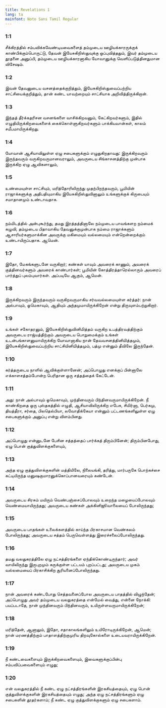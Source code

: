 ```yaml
---
title: Revelations 1
lang: ta
mainfont: Noto Sans Tamil Regular
---
```


###  1:1

சீக்கிரத்தில் சம்பவிக்கவேண்டியவைகளைத் தம்முடைய ஊழியக்காரருக்குக் காண்பிக்கும்பொருட்டு, தேவன் இயேசுகிறிஸ்துவுக்கு ஒப்புவித்ததும், இவர் தம்முடைய தூதனை அனுப்பி, தம்முடைய ஊழியக்காரனாகிய யோவானுக்கு வெளிப்படுத்தினதுமான விசேஷம்.

###  1:2

இவன் தேவனுடைய வசனத்தைக்குறித்தும், இயேசுகிறிஸ்துவைப்பற்றிய சாட்சியைக்குறித்தும், தான் கண்ட யாவற்றையும் சாட்சியாக அறிவித்திருக்கிறான்.

###  1:3

இந்தத் தீர்க்கதரிசன வசனங்களை வாசிக்கிறவனும், கேட்கிறவர்களும், இதில் எழுதியிருக்கிறவைகளைக் கைக்கொள்ளுகிறவர்களும் பாக்கியவான்கள், காலம் சமீபமாயிருக்கிறது.

###  1:4

யோவான் ஆசியாவிலுள்ள ஏழு சபைகளுக்கும் எழுதுகிறதாவது: இருக்கிறவரும் இருந்தவரும் வருகிறவருமானவராலும், அவருடைய சிங்காசனத்திற்கு முன்பாக இருக்கிற ஏழு ஆவிகளாலும்,

###  1:5

உண்மையுள்ள சாட்சியும், மரித்தோரிலிருந்து முதற்பிறந்தவரும், பூமியின் ராஜாக்களுக்கு அதிபதியுமாகிய இயேசுகிறிஸ்துவினாலும் உங்களுக்குக் கிருபையும் சமாதானமும் உண்டாவதாக.

###  1:6

நம்மிடத்தில் அன்புகூர்ந்து, தமது இரத்தத்தினாலே நம்முடைய பாவங்களற நம்மைக் கழுவி, தம்முடைய பிதாவாகிய தேவனுக்குமுன்பாக நம்மை ராஜாக்களும் ஆசாரியர்களுமாக்கின அவருக்கு மகிமையும் வல்லமையும் என்றென்றைக்கும் உண்டாயிருப்பதாக. ஆமென்.

###  1:7

இதோ, மேகங்களுடனே வருகிறார்; கண்கள் யாவும் அவரைக் காணும், அவரைக் குத்தினவர்களும் அவரைக் காண்பார்கள்; பூமியின் கோத்திரத்தாரெல்லாரும் அவரைப் பார்த்துப் புலம்புவார்கள். அப்படியே ஆகும், ஆமென்.

###  1:8

இருக்கிறவரும் இருந்தவரும் வருகிறவருமாகிய சர்வவல்லமையுள்ள கர்த்தர்: நான் அல்பாவும், ஓமெகாவும், ஆதியும் அந்தமுமாயிருக்கிறேன் என்று திருவுளம்பற்றுகிறார்.

###  1:9

உங்கள் சகோதரனும், இயேசுகிறிஸ்துவினிமித்தம் வருகிற உபத்திரவத்திற்கும் அவருடைய ராஜ்யத்திற்கும் அவருடைய பொறுமைக்கும் உங்கள் உடன்பங்காளனுமாயிருக்கிற யோவானாகிய நான் தேவவசனத்தினிமித்தமும், இயேசுகிறிஸ்துவைப்பற்றிய சாட்சியினிமித்தமும், பத்மு என்னும் தீவிலே இருந்தேன்.

###  1:10

கர்த்தருடைய நாளில் ஆவிக்குள்ளானேன்; அப்பொழுது எனக்குப் பின்னாலே எக்காளசத்தம்போன்ற பெரிதான ஒரு சத்தத்தைக் கேட்டேன்.

###  1:11

அது: நான் அல்பாவும் ஓமெகாவும், முந்தினவரும் பிந்தினவருமாயிருக்கிறேன். நீ காண்கிறதை ஒரு புஸ்தகத்தில் எழுதி, ஆசியாவிலிருக்கிற எபேசு, சிமிர்னா, பெர்கமு, தியத்தீரா, சர்தை, பிலதெல்பியா, லவோதிக்கேயா என்னும் பட்டணங்களிலுள்ள ஏழு சபைகளுக்கும் அனுப்பு என்று விளம்பினது.

###  1:12

அப்பொழுது என்னுடனே பேசின சத்தத்தைப் பார்க்கத் திரும்பினேன்; திரும்பினபோது, ஏழு பொன் குத்துவிளக்குகளையும்,

###  1:13

அந்த ஏழு குத்துவிளக்குகளின் மத்தியிலே, நிலையங்கி, தரித்து, மார்பருகே பொற்கச்சை கட்டியிருந்த மனுஷகுமாரனுக்கொப்பானவரையும் கண்டேன்.

###  1:14

அவருடைய சிரசும் மயிரும் வெண்பஞ்சைப்போலவும் உறைந்த மழையைப்போலவும் வெண்மையாயிருந்தது; அவருடைய கண்கள் அக்கினிஜூவாலையைப் போலிருந்தது;

###  1:15

அவருடைய பாதங்கள் உலைக்களத்தில் காய்ந்த பிரகாசமான வெண்கலம் போலிருந்தது; அவருடைய சத்தம் பெருவெள்ளத்து இரைச்சலைப்போலிருந்தது.

###  1:16

தமது வலதுகரத்திலே ஏழு நட்சத்திரங்களை ஏந்திக்கொண்டிருந்தார்; அவர் வாயிலிருந்து இருபுறமும் கருக்குள்ள பட்டயம் புறப்பட்டது; அவருடைய முகம் வல்லமையைப் பிரகாசிக்கிற சூரியனைப்போலிருந்தது.

###  1:17

நான் அவரைக் கண்டபோது செத்தவனைப்போல அவருடைய பாதத்தில் விழுந்தேன்; அப்பொழுது அவர் தம்முடைய வலதுகரத்தை என்மேல் வைத்து, என்னை நோக்கி: பயப்படாதே, நான் முந்தினவரும் பிந்தினவரும், உயிருள்ளவருமாயிருக்கிறேன்;

###  1:18

மரித்தேன், ஆனாலும், இதோ, சதாகாலங்களிலும் உயிரோடிருக்கிறேன், ஆமென்; நான் மரணத்திற்கும் பாதாளத்திற்குமுரிய திறவுகோல்களை உடையவராயிருக்கிறேன்.

###  1:19

நீ கண்டவைகளையும் இருக்கிறவைகளையும், இவைகளுக்குப்பின்பு சம்பவிப்பவைகளையும் எழுது;

###  1:20

என் வலதுகரத்தில் நீ கண்ட ஏழு நட்சத்திரங்களின் இரகசியத்தையும், ஏழு பொன் குத்துவிளக்குகளின் இரகசியத்தையும் எழுது; அந்த ஏழு நட்சத்திரங்களும் ஏழு சபைகளின் தூதர்களாம்; நீ கண்ட ஏழு குத்துவிளக்குகளும் ஏழு சபைகளாம்.


